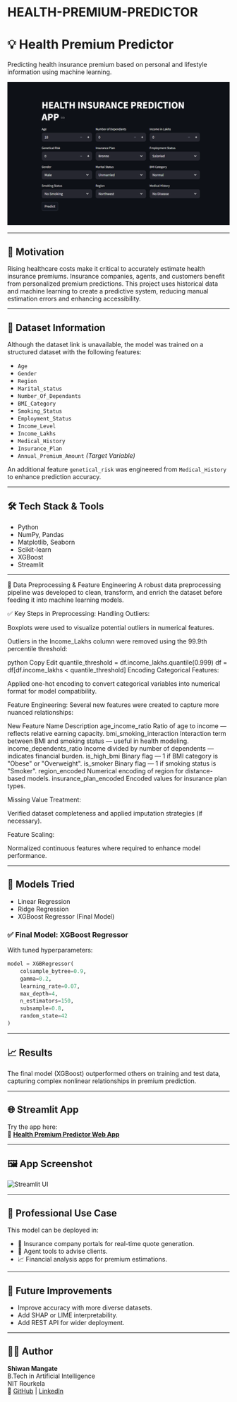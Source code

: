 # HEALTH-PREMIUM-PREDICTOR       

# 💡 Health Premium Predictor

Predicting health insurance premium based on personal and lifestyle information using machine learning.

![App Screenshot](Health_premium_predictor_app.png)


---

## 🚀 Motivation

Rising healthcare costs make it critical to accurately estimate health insurance premiums. Insurance companies, agents, and customers benefit from personalized premium predictions. This project uses historical data and machine learning to create a predictive system, reducing manual estimation errors and enhancing accessibility.

---

## 📂 Dataset Information

Although the dataset link is unavailable, the model was trained on a structured dataset with the following features:

- `Age`
- `Gender`
- `Region`
- `Marital_status`
- `Number_Of_Dependants`
- `BMI_Category`
- `Smoking_Status`
- `Employment_Status`
- `Income_Level`
- `Income_Lakhs`
- `Medical_History`
- `Insurance_Plan`
- `Annual_Premium_Amount` *(Target Variable)*

An additional feature `genetical_risk` was engineered from `Medical_History` to enhance prediction accuracy.

---

## 🛠️ Tech Stack & Tools

- Python
- NumPy, Pandas
- Matplotlib, Seaborn
- Scikit-learn
- XGBoost
- Streamlit

---

🧹 Data Preprocessing & Feature Engineering
A robust data preprocessing pipeline was developed to clean, transform, and enrich the dataset before feeding it into machine learning models.

✅ Key Steps in Preprocessing:
Handling Outliers:

Boxplots were used to visualize potential outliers in numerical features.

Outliers in the Income_Lakhs column were removed using the 99.9th percentile threshold:

python
Copy
Edit
quantile_threshold = df.income_lakhs.quantile(0.999)
df = df[df.income_lakhs < quantile_threshold]
Encoding Categorical Features:

Applied one-hot encoding to convert categorical variables into numerical format for model compatibility.

Feature Engineering:
Several new features were created to capture more nuanced relationships:

New Feature Name	Description
age_income_ratio	Ratio of age to income — reflects relative earning capacity.
bmi_smoking_interaction	Interaction term between BMI and smoking status — useful in health modeling.
income_dependents_ratio	Income divided by number of dependents — indicates financial burden.
is_high_bmi	Binary flag — 1 if BMI category is "Obese" or "Overweight".
is_smoker	Binary flag — 1 if smoking status is "Smoker".
region_encoded	Numerical encoding of region for distance-based models.
insurance_plan_encoded	Encoded values for insurance plan types.

Missing Value Treatment:

Verified dataset completeness and applied imputation strategies (if necessary).

Feature Scaling:

Normalized continuous features where required to enhance model performance.



---

## 🤖 Models Tried

- Linear Regression
- Ridge Regression
- XGBoost Regressor (Final Model)

### ✅ Final Model: XGBoost Regressor
With tuned hyperparameters:

```python
model = XGBRegressor(
    colsample_bytree=0.9,
    gamma=0.2,
    learning_rate=0.07,
    max_depth=4,
    n_estimators=150,
    subsample=0.8,
    random_state=42
)
```

---

## 📈 Results

The final model (XGBoost) outperformed others on training and test data, capturing complex nonlinear relationships in premium prediction.

---

## 🌐 Streamlit App

Try the app here:  
🔗 **[Health Premium Predictor Web App](https://health-premium-predictor-by-shiwan.streamlit.app)**

---

## 🖼️ App Screenshot

![Streamlit UI](https://github.com/shiwan-mangate/health-premium-predictor/blob/main/assets/app_screenshot.png)

---

## 🧠 Professional Use Case

This model can be deployed in:

- 🏥 Insurance company portals for real-time quote generation.
- 👥 Agent tools to advise clients.
- 📈 Financial analysis apps for premium estimations.

---

## 🚧 Future Improvements

- Improve accuracy with more diverse datasets.
- Add SHAP or LIME interpretability.
- Add REST API for wider deployment.

---

## 👨‍💻 Author

**Shiwan Mangate**  
B.Tech in Artificial Intelligence  
NIT Rourkela  
🔗 [GitHub](https://github.com/shiwan-mangate) | [LinkedIn](https://www.linkedin.com/in/shiwan-mangate-4568a9375)
